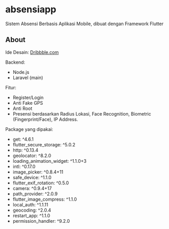 # absensiapp

Sistem Absensi Berbasis Aplikasi Mobile, dibuat dengan Framework Flutter

## About

Ide Desain: [Dribbble.com](https://dribbble.com/)

Backend:
- Node.js
- Laravel (main)

Fitur:
- Register/Login
- Anti Fake GPS
- Anti Root
- Presensi berdasarkan Radius Lokasi, Face Recognition, Biometric (Fingerprint/Face), IP Address.

Package yang dipakai:
  - get: ^4.6.1
  - flutter_secure_storage: ^5.0.2
  - http: ^0.13.4
  - geolocator: ^8.2.0
  - loading_animation_widget: ^1.1.0+3
  - intl: ^0.17.0
  - image_picker: ^0.8.4+11
  - safe_device: ^1.1.0
  - flutter_exif_rotation: ^0.5.0
  - camera: ^0.9.4+17
  - path_provider: ^2.0.9
  - flutter_image_compress: ^1.1.0
  - local_auth: ^1.1.11
  - geocoding: ^2.0.4
  - restart_app: ^1.1.0
  - permission_handler: ^9.2.0
